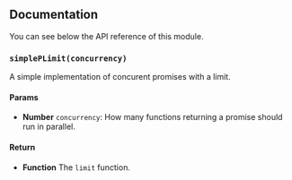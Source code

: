 ## Documentation

You can see below the API reference of this module.

### `simplePLimit(concurrency)`
A simple implementation of concurent promises with a limit.

#### Params

- **Number** `concurrency`: How many functions returning a promise should run in parallel.

#### Return
- **Function** The `limit` function.

